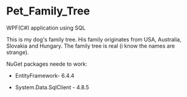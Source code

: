 # Pet_Family_Tree
WPF(C#) application using SQL


This is my dog's family tree. His family originates from USA, Australia, Slovakia and Hungary. The family tree is real (i know the names are strange).

NuGet packages neede to work:

- EntityFramework- 6.4.4

- System.Data.SqlClient - 4.8.5
